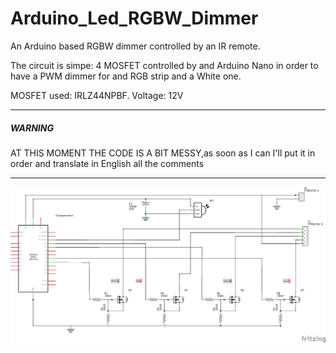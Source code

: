 # Arduino_Led_RGBW_Dimmer

An Arduino based RGBW dimmer controlled by an IR remote.



The circuit is simpe: 4 MOSFET controlled by and Arduino Nano in order to have a PWM dimmer for and RGB strip and a White one.



MOSFET used:    IRLZ44NPBF.
Voltage:        12V



------

##### WARNING

AT THIS MOMENT THE CODE IS A BIT MESSY,as soon as I can I'll put it in order and translate in English all the comments

------



![](/Docs/ledCamera_schem.png)
